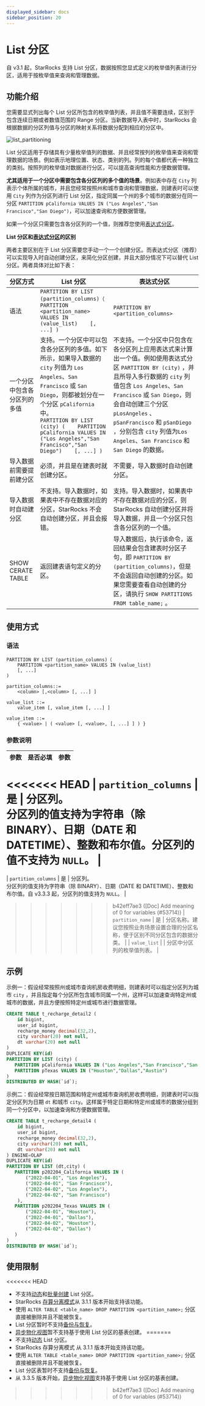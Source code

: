 ```yaml
---
displayed_sidebar: docs
sidebar_position: 20
---
```


# List 分区

自 v3.1 起，StarRocks 支持 List 分区，数据按照您显式定义的枚举值列表进行分区，适用于按枚举值来查询和管理数据。

## 功能介绍

您需要显式列出每个 List 分区所包含的枚举值列表，并且值不需要连续，区别于包含连续日期或者数值范围的 Range 分区。当新数据导入表中时，StarRocks 会根据数据的分区列值与分区的映射关系将数据分配到相应的分区中。

![list_partitioning](../../_assets/list_partitioning.png)

List 分区适用于存储具有少量枚举值列的数据、并且经常按列的枚举值来查询和管理数据的场景。例如表示地理位置、状态、类别的列。列的每个值都代表一种独立的类别。按照列的枚举值对数据进行分区，可以提高查询性能和方便数据管理。

**尤其适用于一个分区中需要包含各分区列的多个值的场景**。例如表中存在 `City` 列表示个体所属的城市，并且您经常按照州和城市查询和管理数据，则建表时可以使用 `City` 列作为分区列进行 List 分区，指定同属一个州的多个城市的数据分在同一分区 `PARTITION pCalifornia VALUES IN ("Los Angeles","San Francisco","San Diego")`，可以加速查询和方便数据管理。

如果一个分区只需要包含各分区列的一个值，则推荐您使用[表达式分区](expression_partitioning.md)。

**List 分区和[表达式分区](expression_partitioning.md)的区别**

两者主要区别在于 List 分区需要您手动一个一个创建分区。而表达式分区（推荐）可以实现导入时自动创建分区，来简化分区创建，并且大部分情况下可以替代 List 分区。两者具体对比如下表：

| 分区方式                                     | **List 分区**                                                | **表达式分区**                                               |
| -------------------------------------------- | ------------------------------------------------------------ | ------------------------------------------------------------ |
| 语法                                         | `PARTITION BY LIST (partition_columns)（    PARTITION <partition_name> VALUES IN (value_list)    [, ...] )` | `PARTITION BY <partition_columns>`                           |
| 一个分区中包含各分区列的多值                 | 支持。一个分区中可以包含各分区列的多值。如下所示，如果导入数据的 `city` 列值为 `Los Angeles`、`San Francisco` 或 `San Diego`，则都被划分在一个分区 `pCalifornia` 中。<br />`PARTITION BY LIST (city) (    PARTITION pCalifornia VALUES IN ("Los Angeles","San Francisco","San Diego")    [, ...] )` | 不支持。一个分区中只包含在各分区列上应用表达式来计算出一个值。例如使用表达式分区 `PARTITION BY (city)` ，并且所导入多行数据的 `city` 列值包含 `Los Angeles`、`San Francisco` 或 `San Diego`，则会自动创建三个分区 `pLosAngeles` 、`pSanFrancisco` 和 `pSanDiego` ，分别包含 `city` 列值为`Los Angeles`、`San Francisco` 和 `San Diego` 的数据。 |
| 导入数据前需要提前建分区                     | 必须，并且是在建表时就创建分区。                             | 不需要，导入数据时自动创建分区。                             |
| 导入数据时自动建分区                         | 不支持。导入数据时，如果表中不存在数据对应的分区，StarRocks 不会自动创建分区，并且会报错。 | 支持。导入数据时，如果表中不存在数据对应的分区，则 StarRocks 自动创建分区并将导入数据，并且一个分区只包含各分区列的一个值。 |
| SHOW CERATE TABLE                            | 返回建表语句定义的分区。                                     | 导入数据后，执行该命令，返回结果会包含建表时分区子句，即 `PARTITION BY (partition_columns)`，但是不会返回自动创建的分区。如果您需要查看自动创建的分区，请执行 `SHOW PARTITIONS FROM table_name;` 。 |

## 使用方式

### 语法

```bnf
PARTITION BY LIST (partition_columns)（
    PARTITION <partition_name> VALUES IN (value_list)
    [, ...]
)

partition_columns::= 
    <column> [,<column> [, ...] ]

value_list ::=
    value_item [, value_item [, ...] ]

value_item ::=
    { <value> | ( <value> [, <value>, [, ...] ] ) }    
```

### 参数说明

| 参数                | 是否必填 | 参数                                                         |
| ------------------- | -------- | ------------------------------------------------------------ |
<<<<<<< HEAD
| `partition_columns` | 是       | 分区列。<br />分区列的值支持为字符串（除 BINARY）、日期（DATE 和 DATETIME）、整数和布尔值。分区列的值不支持为 `NULL`。 |
=======
| `partition_columns` | 是       | 分区列。<br />分区列的值支持为字符串（除 BINARY）、日期（DATE 和 DATETIME）、整数和布尔值。自 v3.3.3 起，分区列的值支持为 `NULL`。 |
>>>>>>> b42eff7ae3 ([Doc] Add meaning of 0 for variables (#53714))
| `partition_name`    | 是       | 分区名称。建议您按照业务场景设置合理的分区名称，便于区别不同分区包含的数据分类。 |
| `value_list`        |          | 分区中分区列的枚举值列表。                                   |

## 示例

示例一：假设经常按照州或城市查询机房收费明细，则建表时可以指定分区列为城市 `city` ，并且指定每个分区所包含城市同属一个州，这样可以加速查询特定州或城市的数据，并且方便按照特定州或城市进行数据管理。

```SQL
CREATE TABLE t_recharge_detail2 (
    id bigint,
    user_id bigint,
    recharge_money decimal(32,2), 
    city varchar(20) not null,
    dt varchar(20) not null
)
DUPLICATE KEY(id)
PARTITION BY LIST (city) (
   PARTITION pCalifornia VALUES IN ("Los Angeles","San Francisco","San Diego"), -- 这些城市同属一个州
   PARTITION pTexas VALUES IN ("Houston","Dallas","Austin")
)
DISTRIBUTED BY HASH(`id`);
```

示例二：假设经常按日期范围和特定州或城市查询机房收费明细，则建表时可以指定分区列为日期 `dt` 和城市 `city`。这样属于特定日期和特定州或城市的数据分组到同一个分区中，以加速查询和方便数据管理。

```SQL
CREATE TABLE t_recharge_detail4 (
    id bigint,
    user_id bigint,
    recharge_money decimal(32,2), 
    city varchar(20) not null,
    dt varchar(20) not null
) ENGINE=OLAP
DUPLICATE KEY(id)
PARTITION BY LIST (dt,city) (
   PARTITION p202204_California VALUES IN (
       ("2022-04-01", "Los Angeles"),
       ("2022-04-01", "San Francisco"),
       ("2022-04-02", "Los Angeles"),
       ("2022-04-02", "San Francisco")
    ),
   PARTITION p202204_Texas VALUES IN (
       ("2022-04-01", "Houston"),
       ("2022-04-01", "Dallas"),
       ("2022-04-02", "Houston"),
       ("2022-04-02", "Dallas")
   )
)
DISTRIBUTED BY HASH(`id`);
```

## 使用限制

<<<<<<< HEAD
- 不支持[动态](./dynamic_partitioning.md)和[批量创建](./Data_distribution.md#range-分区) List 分区。
- StarRocks [存算分离模式](../../deployment/deploy_shared_data.md)从 3.1.1 版本开始支持该功能。
- 使用 `ALTER TABLE <table_name> DROP PARTITION <partition_name>;` 分区直接被删除并且不能被恢复。
- List 分区暂时不支持[备份与恢复](../../administration/management/Backup_and_restore.md)。
- [异步物化视图](../../using_starrocks/async_mv/Materialized_view.md)暂不支持基于使用 List 分区的基表创建。
=======
- 不支持[动态](./dynamic_partitioning.md) List 分区。
- StarRocks 存算分离模式 从 3.1.1 版本开始支持该功能。
- 使用 `ALTER TABLE <table_name> DROP PARTITION <partition_name>;` 分区直接被删除并且不能被恢复。
- List 分区表暂时不支持[备份与恢复](../../administration/management/Backup_and_restore.md)。
- 从 3.3.5 版本开始，[异步物化视图](../../using_starrocks/async_mv/Materialized_view.md)支持基于使用 List 分区的基表创建。
>>>>>>> b42eff7ae3 ([Doc] Add meaning of 0 for variables (#53714))
